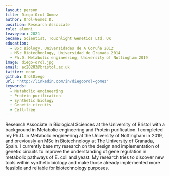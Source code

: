```yaml
---
layout: person
title: Diego Orol-Gomez
author: Orol-Gomez D.
position: Research Associate
role: alumni
leaveyear: 2021
became: Scientist, Touchlight Genetics Ltd, UK
education:
  - BSc Biology, Universidades de A Coruña 2012
  - MSc Biotechnology, Universidad de Granada 2014
  - Ph.D. Metabolic engineering, University of Nottingham 2019
image: diego-orol.jpg
email: ac20283@bristol.ac.uk
twitter: none
github: OrolDiego
url: "http://linkedin.com/in/diegoorol-gomez"
keywords:
  - Metabolic engineering
  - Protein purification
  - Synthetic biology
  - Genetic circuits
  - Cell-free
---
```

Research Associate in Biological Sciences at the University of Bristol with a background in Metabolic engineering and Protein purification. I completed my Ph.D. in Metabolic engineering at the University of Nottingham in 2019, and previously an MSc in Biotechnology at The University of Granada, Spain. I currently base my research on the design and implementation of genetic circuits to improve the understanding of gene regulation in metabolic pathways of E. coli and yeast. My research tries to discover new tools within synthetic biology and make those already implemented more feasible and reliable for biotechnology purposes.
